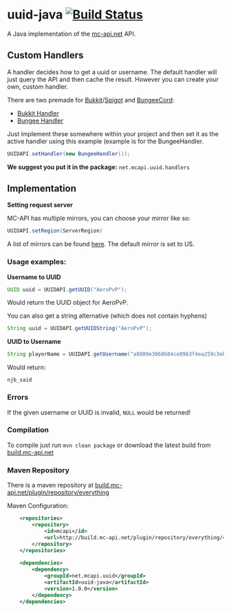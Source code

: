 uuid-java [![Build Status](http://build.mc-api.net/buildStatus/icon?job=uuid-java)](http://build.mc-api.net/job/uuid-java/)
=========

A Java implementation of the [mc-api.net](https://mc-api.net) API.

## Custom Handlers

A handler decides how to get a uuid or username. The default handler will just query the API and then cache the result. However you can create your own, custom handler.

There are two premade for [Bukkit](https://bukkit.org)/[Spigot](http://spigotmc.org) and [BungeeCord](https://github.com/spigotmc/bungeecord):
- [Bukkit Handler](https://gist.github.com/njb-said/cec2f56907e8eaa54021)
- [Bungee Handler](https://gist.github.com/njb-said/39e1b0fdebc18b02fc14)

Just implement these somewhere within your project and then set it as the active handler using this example (example is for the BungeeHandler.
```java
UUIDAPI.setHandler(new BungeeHandler());
```

**We suggest you put it in the package:** `net.mcapi.uuid.handlers`

## Implementation

**Setting request server**

MC-API has multiple mirrors, you can choose your mirror like so:
```java
UUIDAPI.setRegion(ServerRegion)
```
A list of mirrors can be found [here](https://github.com/MC-API/static#mirrors). The default mirror is set to US.

### Usage examples:

**Username to UUID**

```java
UUID uuid = UUIDAPI.getUUID("AeroPvP");
```

Would return the UUID object for AeroPvP.

You can also get a string alternative (which does not contain hyphens)

```java
String uuid = UUIDAPI.getUUIDString("AeroPvP");
```

**UUID to Username**

```java
String playerName = UUIDAPI.getUsername("a8889e3068b84ce8963f4ea259c3ebe3");
```

Would return:

`njb_said`

### Errors

If the given username or UUID is invalid, `NULL` would be returned!

### Compilation

To compile just run ``mvn clean package`` or download the latest build from [build.mc-api.net](http://build.mc-api.net)

### Maven Repository

There is a maven repository at [build.mc-api.net/plugin/repository/everything](http://build.mc-api.net/plugin/repository/everything)

Maven Configuration:

```xml
    <repositories>
        <repository>
            <id>mcapi</id>
            <url>http://build.mc-api.net/plugin/repository/everything/</url>
        </repository>
    </repositories>
    
    <dependencies>
        <dependency>
            <groupId>net.mcapi.uuid</groupId>
            <artifactId>uuid-java</artifactId>
            <version>1.0.0</version>
        </dependency>
    </dependencies>
```
